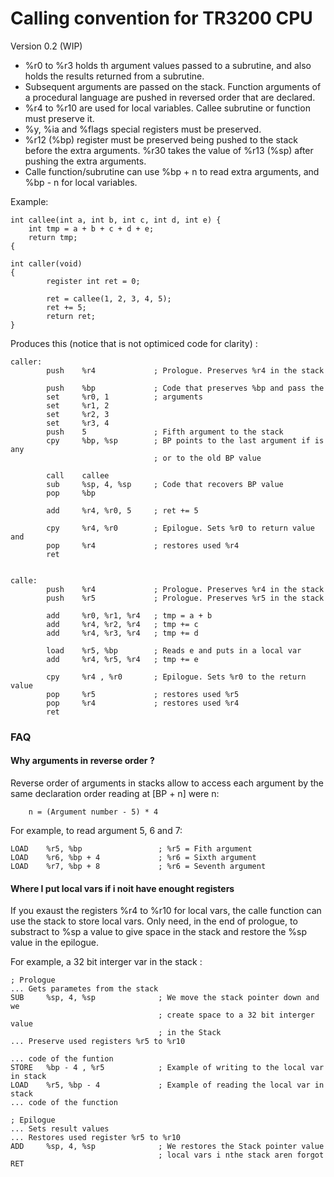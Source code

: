 Calling convention for TR3200 CPU
=================================
Version 0.2 (WIP)

- %r0 to %r3 holds th argument values passed to a subrutine, and also holds 
  the results returned from a subrutine.
- Subsequent arguments are passed on the stack. Function arguments of a 
  procedural language are pushed in reversed order that are declared.
- %r4 to %r10 are used for local variables. Callee subrutine or function must 
  preserve it.
- %y, %ia and %flags special registers must be preserved.
- %r12 (%bp) register must be preserved being pushed to the stack before the 
  extra arguments. %r30 takes the value of %r13 (%sp) after pushing the extra
  arguments.
- Calle function/subrutine can use %bp + n to read extra arguments, and %bp - n
  for local variables.

Example:

    int callee(int a, int b, int c, int d, int e) {
        int tmp = a + b + c + d + e;
        return tmp;
    {
     
    int caller(void)
    {
            register int ret = 0;
     
            ret = callee(1, 2, 3, 4, 5);
            ret += 5;
            return ret;
    }

Produces this (notice that is not optimiced code for clarity) :

    caller:
            push    %r4             ; Prologue. Preserves %r4 in the stack

            push    %bp             ; Code that preserves %bp and pass the
            set     %r0, 1          ; arguments
            set     %r1, 2
            set     %r2, 3
            set     %r3, 4
            push    5               ; Fifth argument to the stack
            cpy     %bp, %sp        ; BP points to the last argument if is any
                                    ; or to the old BP value
            
            call    callee           
            sub     %sp, 4, %sp     ; Code that recovers BP value
            pop     %bp
            
            add     %r4, %r0, 5     ; ret += 5

            cpy     %r4, %r0        ; Epilogue. Sets %r0 to return value and
            pop     %r4             ; restores used %r4
            ret


    calle:
            push    %r4             ; Prologue. Preserves %r4 in the stack
            push    %r5             ; Prologue. Preserves %r5 in the stack

            add     %r0, %r1, %r4   ; tmp = a + b
            add     %r4, %r2, %r4   ; tmp += c
            add     %r4, %r3, %r4   ; tmp += d

            load    %r5, %bp        ; Reads e and puts in a local var
            add     %r4, %r5, %r4   ; tmp += e

            cpy     %r4 , %r0       ; Epilogue. Sets %r0 to the return value
            pop     %r5             ; restores used %r5
            pop     %r4             ; restores used %r4
            ret

### FAQ

#### Why arguments in reverse order ?
Reverse order of arguments in stacks allow to access each argument by the same declaration order reading at [BP + n] were n:

        n = (Argument number - 5) * 4 

 
For example, to read argument 5, 6 and 7:

    LOAD    %r5, %bp                 ; %r5 = Fith argument
    LOAD    %r6, %bp + 4             ; %r6 = Sixth argument
    LOAD    %r7, %bp + 8             ; %r6 = Seventh argument

#### Where I put local vars if i noit have enought registers
If you exaust the registers %r4 to %r10 for local vars, the calle function can
use the stack to store local vars. Only need, in the end of prologue, to 
substract to %sp a value to give space in the stack and restore the %sp value 
in the epilogue.

For example, a 32 bit interger var in the stack :

    ; Prologue
    ... Gets parametes from the stack
    SUB     %sp, 4, %sp              ; We move the stack pointer down and we
                                     ; create space to a 32 bit interger value
                                     ; in the Stack
    ... Preserve used registers %r5 to %r10

    ... code of the funtion
    STORE   %bp - 4 , %r5            ; Example of writing to the local var in stack
    LOAD    %r5, %bp - 4             ; Example of reading the local var in stack
    ... code of the function

    ; Epilogue
    ... Sets result values
    ... Restores used register %r5 to %r10
    ADD     %sp, 4, %sp              ; We restores the Stack pointer value
                                     ; local vars i nthe stack aren forgot
    RET
